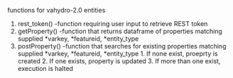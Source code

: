 functions for vahydro-2.0 entities


1) rest_token()   -function requiring user input to retrieve REST token
2) getProperty()  -function that returns dataframe of properties matching supplied *varkey, *featureid, *entity_type 
3) postProperty() -function that searches for existing properties matching supplied *varkey, *featureid, *entity_type 
                  1. If none exist, proeprty is created 
                  2. If one exists, property is updated 
                  3. If more than one exist, execution is halted
